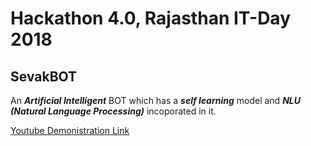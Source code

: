 # Hackathon 4.0, Rajasthan IT-Day 2018
## SevakBOT
An **_Artificial Intelligent_** BOT which has a **_self learning_** model and **_NLU (Natural Language Processing)_** incoporated in it.

[Youtube Demonistration Link](https://youtu.be/yOnVZbvjTgc) 

